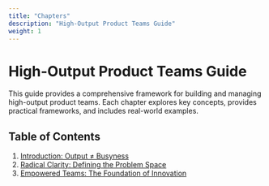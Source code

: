```yaml
---
title: "Chapters"
description: "High-Output Product Teams Guide"
weight: 1
---
```


# High-Output Product Teams Guide

This guide provides a comprehensive framework for building and managing high-output product teams. Each chapter explores key concepts, provides practical frameworks, and includes real-world examples.

## Table of Contents

1. [Introduction: Output ≠ Busyness](/chapters/1-introduction/)
2. [Radical Clarity: Defining the Problem Space](/chapters/2-radical-clarity/)
3. [Empowered Teams: The Foundation of Innovation](/chapters/3-empowered-teams/)

